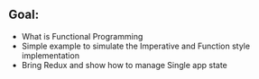 ## Goal:
* What is Functional Programming
* Simple example to simulate the Imperative and Function style implementation 
* Bring Redux and show how to manage Single app state  


